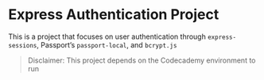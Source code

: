 ﻿# Express Authentication Project

This is a project that focuses on user authentication through `express-sessions`, Passport’s `passport-local`, and `bcrypt.js`
> Disclaimer: This project depends on the Codecademy environment to run


